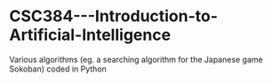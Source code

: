 # CSC384---Introduction-to-Artificial-Intelligence

Various algorithms (eg. a searching algorithm for the Japanese game Sokoban) coded in Python
